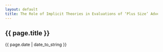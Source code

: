 ```yaml
---
layout: default
title: The Role of Implicit Theories in Evaluations of ‘Plus Size’ Advertising
---
```

<h2>{{ page.title }}</h2>

<p>{{ page.date | date_to_string }}</p>

<p><object classid="clsid:CA8A9780-280D-11CF-A24D-444553540000" width="1000" height="1200" border="0">  
    <param name="_Version" value="65539">  
    <param name="_ExtentX" value="20108">  
    <param name="_ExtentY" value="10866">  
    <param name="_StockProps" value="0">  
    <param name="SRC" value="/docs/2016-01-01-The-Role-of-Implicit-Theories-in-Evaluations-of-‘Plus-Size’-Advertising.pdf">  
    <object data="/docs/2016-01-01-The-Role-of-Implicit-Theories-in-Evaluations-of-‘Plus-Size’-Advertising.pdf" type="application/pdf" width="1000" height="1200">   
    </object>  
</object> </p>
